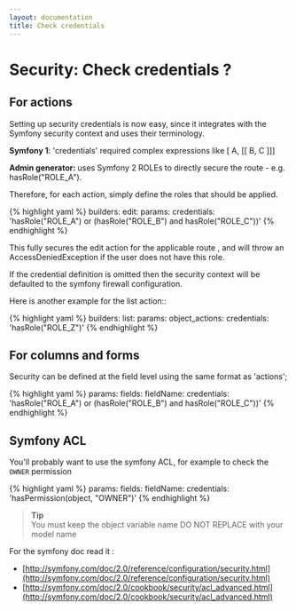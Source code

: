 ```yaml
---
layout: documentation
title: Check credentials
---
```


# Security: Check credentials ?

## For actions

Setting up security credentials is now easy, since it integrates with the Symfony security context and uses their terminology. 

**Symfony 1**: 'credentials' required complex expressions like [ A, [[ B, C ]]]

**Admin generator:** uses Symfony 2 ROLEs to directly secure the  route - e.g. hasRole("ROLE_A").

Therefore, for each action, simply define the roles that should be applied.

{% highlight yaml %}
builders:
  edit:
    params:
      credentials: 'hasRole("ROLE_A") or (hasRole("ROLE_B") and hasRole("ROLE_C"))'
{% endhighlight %}

This fully secures the edit action for the applicable route , and will throw an AccessDeniedException if the user does not have this role.

If the credential definition is omitted then the security context will be defaulted to the symfony firewall configuration.

Here is another example for the list action::

{% highlight yaml %}
builders:
  list:
    params:
      object_actions:
        credentials: 'hasRole("ROLE_Z")'
{% endhighlight %}


## For columns and forms

Security can be defined at the field level using the same format as 'actions';

{% highlight yaml %}
params:
  fields:
    fieldName:
      credentials: 'hasRole("ROLE_A") or (hasRole("ROLE_B") and hasRole("ROLE_C"))'
{% endhighlight %}

## Symfony ACL

You'll probably want to use the symfony ACL, for example to check the `OWNER` permission

{% highlight yaml %}
params:
  fields:
    fieldName:
      credentials: 'hasPermission(object, "OWNER")'
{% endhighlight %}

>**Tip**<br />You must keep the object variable name DO NOT REPLACE with your model name

For the symfony doc read it :

* [http://symfony.com/doc/2.0/reference/configuration/security.html](http://symfony.com/doc/2.0/reference/configuration/security.html)
* [http://symfony.com/doc/2.0/cookbook/security/acl_advanced.html](http://symfony.com/doc/2.0/cookbook/security/acl_advanced.html)


